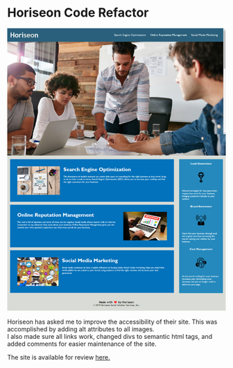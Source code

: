 # Horiseon Code Refactor

![Horiseon Screenshot](./assets/images/Horiseonscreenshot.png)

Horiseon has asked me to improve the accessibility of their site. This was accomplished by adding alt attributes to all images.
<br>
I also made sure all links work, changed divs to semantic html tags, and added comments for easier maintenance of the site.

The site is available for review [here.](https://mannygarcia98.github.io/horiseon-code-refactor/)
